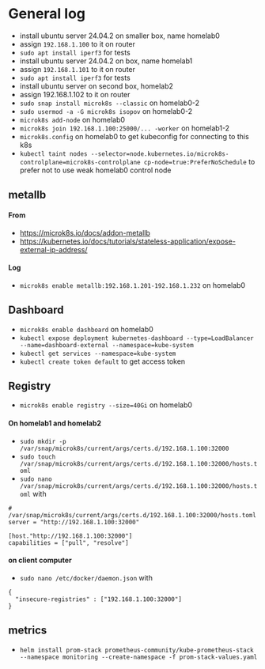 # General log
- install ubuntu server 24.04.2 on smaller box, name homelab0
- assign `192.168.1.100` to it on router
- `sudo apt install iperf3` for tests
- install ubuntu server 24.04.2 on box, name homelab1
- assign `192.168.1.101` to it on router
- `sudo apt install iperf3` for tests
- install ubuntu server on second box, homelab2
- assign 192.168.1.102 to it on router
- `sudo snap install microk8s --classic` on homelab0-2
- `sudo usermod -a -G microk8s isopov` on homelab0-2
- `microk8s add-node` on homelab0
- `microk8s join 192.168.1.100:25000/... -worker` on homelab1-2
- `microk8s.config` on homelab0 to get kubeconfig for connecting to this k8s
- `kubectl taint nodes --selector=node.kubernetes.io/microk8s-controlplane=microk8s-controlplane cp-node=true:PreferNoSchedule` to prefer not to use weak homelab0 control node
## metallb
#### From 
- https://microk8s.io/docs/addon-metallb 
- https://kubernetes.io/docs/tutorials/stateless-application/expose-external-ip-address/
#### Log
- `microk8s enable metallb:192.168.1.201-192.168.1.232` on homelab0
## Dashboard
- `microk8s enable dashboard` on homelab0
- `kubectl expose deployment kubernetes-dashboard --type=LoadBalancer --name=dashboard-external --namespace=kube-system`
- `kubectl get services --namespace=kube-system`
- `kubectl create token default` to get access token
## Registry
- `microk8s enable registry --size=40Gi` on homelab0
#### On homelab1 and homelab2
- `sudo mkdir -p /var/snap/microk8s/current/args/certs.d/192.168.1.100:32000`
- `sudo touch /var/snap/microk8s/current/args/certs.d/192.168.1.100:32000/hosts.toml`
- `sudo nano /var/snap/microk8s/current/args/certs.d/192.168.1.100:32000/hosts.toml` with
``` 
# /var/snap/microk8s/current/args/certs.d/192.168.1.100:32000/hosts.toml
server = "http://192.168.1.100:32000"

[host."http://192.168.1.100:32000"]
capabilities = ["pull", "resolve"]
```
#### on client computer
- `sudo nano /etc/docker/daemon.json` with
```
{
  "insecure-registries" : ["192.168.1.100:32000"]
}
```
## metrics
- `helm install prom-stack prometheus-community/kube-prometheus-stack --namespace monitoring --create-namespace -f prom-stack-values.yaml`